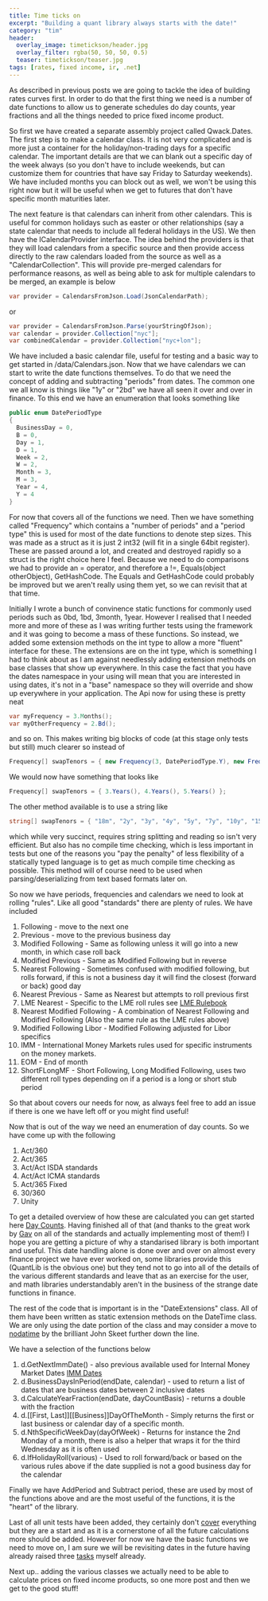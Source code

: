 ```yaml
---
title: Time ticks on
excerpt: "Building a quant library always starts with the date!"
category: "tim"
header:
  overlay_image: timetickson/header.jpg
  overlay_filter: rgba(50, 50, 50, 0.5)
  teaser: timetickson/teaser.jpg
tags: [rates, fixed income, ir, .net]
---
```


As described in previous posts we are going to tackle the idea of building rates curves first.
In order to do that the first thing we need is a number of date functions to allow us to generate
schedules do day counts, year fractions and all the things needed to price fixed income product.

So first we have created a separate assembly project called Qwack.Dates. The first step is to make a calendar
class. It is not very complicated and is more just a container for the holiday/non-trading days for a specific
calendar. The important details are that we can blank out a specific day of the week always (so you don't have to 
include weekends, but can customize them for countries that have say Friday to Saturday weekends). We have included
months you can block out as well, we won't be using this right now but it will be useful when we get to futures that
don't have specific month maturities later.

The next feature is that calendars can inherit from other calendars. This is useful for common holidays such as easter
or other relationships (say a state calendar that needs to include all federal holidays in the US). We then have the 
ICalendarProvider interface. The idea behind the providers is that they will load calendars from a specific source and then
provide access directly to the raw calendars loaded from the source as well as a "CalendarCollection". This will provide pre-merged
calendars for performance reasons, as well as being able to ask for multiple calendars to be merged, an example is below

``` csharp
var provider = CalendarsFromJson.Load(JsonCalendarPath);
```
or

``` csharp
var provider = CalendarsFromJson.Parse(yourStringOfJson);
var calendar = provider.Collection["nyc"];
var combinedCalendar = provider.Collection["nyc+lon"];
```

We have included a basic calendar file, useful for testing and a basic way to get started in /data/Calendars.json.
Now that we have calendars we can start to write the date functions themselves. To do that we need the concept of adding and 
subtracting "periods" from dates. The common one we all know is things like "1y" or "2bd" we have all seen it over and over in finance.
To this end we have an enumeration that looks something like

``` csharp
public enum DatePeriodType
{
  BusinessDay = 0,
  B = 0,
  Day = 1,
  D = 1,
  Week = 2,
  W = 2,
  Month = 3,
  M = 3,
  Year = 4,
  Y = 4
}
```

For now that covers all of the functions we need. Then we have something called "Frequency" which contains a "number of periods" and a "period type"
this is used for most of the date functions to denote step sizes. This was made as a struct as it is just 2 int32 (will fit in a single 64bit register).
These are passed around a lot, and created and destroyed rapidly so a struct is the right choice here I feel. Because we need to do comparisons we had to
provide an = operator, and therefore a !=, Equals(object otherObject), GetHashCode. The Equals and GetHashCode could probably be improved but we aren't really
using them yet, so we can revisit that at that time.

Initially I wrote a bunch of convinence static functions for commonly used periods such as 0bd, 1bd, 3month, 1year. However I realised that I needed
more and more of these as I was writing further tests using the framework and it was going to become a mass of these functions. So instead, we added
some extension methods on the int type to allow a more "fluent" interface for these. The extensions are on the int type, which is something I had to think
about as I am against needlessly adding extension methods on base classes that show up everywhere. In this case the fact that you have the dates namespace
in your using will mean that you are interested in using dates, it's not in a "base" namespace so they will override and show up everywhere in your application.
The Api now for using these is pretty neat

``` csharp
var myFrequency = 3.Months();
var myOtherFrequency = 2.Bd();
```

and so on. This makes writing big blocks of code (at this stage only tests but still) much clearer so instead of
``` csharp
Frequency[] swapTenors = { new Frequency(3, DatePeriodType.Y), new Frequency(4, DatePeriodType.Y), new Frequency(5, DatePeriodType.Y) };
```
We would now have something that looks like
``` csharp
Frequency[] swapTenors = { 3.Years(), 4.Years(), 5.Years() };  
```

The other method available is to use a string like
``` csharp
string[] swapTenors = { "18m", "2y", "3y", "4y", "5y", "7y", "10y", "15y", "20y" };
```
which while very succinct, requires string splitting and reading so isn't very efficient. But also has no compile time checking, which is less important 
in tests but one of the reasons you "pay the penalty" of less flexibility of a statically typed language is to get as much compile time checking as possible.
This method will of course need to be used when parsing/deserializing from text based formats later on.

So now we have periods, frequencies and calendars we need to look at rolling "rules". Like all good "standards" there are plenty of rules. We have included
1. Following - move to the next one
2. Previous - move to the previous business day
3. Modified Following - Same as following unless it will go into a new month, in which case roll back
4. Modified Previous - Same as Modified Following but in reverse
5. Nearest Following - Sometimes confused with modified following, but rolls forward, if this is not a business day it will find the closest (forward or back) good day
6. Nearest Previous - Same as Nearest but attempts to roll previous first
7. LME Nearest - Specific to the LME roll rules see [LME Rulebook](https://www.lme.com/~/media/Files/Regulation/Rulebook/Part%204%20-%20Contract%20regulations.pdf)
8. Nearest Modified Following - A combination of Nearest Following and Modified Following (Also the same rule as the LME rules above)
9. Modified Following Libor - Modified Following adjusted for Libor specifics
10. IMM - International Money Markets rules used for specific instruments on the money markets.
11. EOM - End of month
12. ShortFLongMF - Short Following, Long Modified Following, uses two different roll types depending on if a period is a long or short stub period

So that about covers our needs for now, as always feel free to add an issue if there is one we have left off or you might find useful!

Now that is out of the way we need an enumeration of day counts. So we have come up with the following
1. Act/360
2. Act/365
3. Act/Act ISDA standards
4. Act/Act ICMA standards
5. Act/365 Fixed
6. 30/360 
7. Unity

To get a detailed overview of how these are calculated you can get started here [Day Counts](https://wiki.treasurers.org/wiki/Day_count_conventions). 
Having finished all of that (and thanks to the great work by [Gav](http://cetus.io/gav/) on all of the standards and actually implementing most of them!)
I hope you are getting a picture of why a standarised library is both important and useful. This date handling alone is done over and over on almost every
finance project we have ever worked on, some libraries provide this (QuantLib is the obvious one) but they tend not to go into all of the details of the 
various different standards and leave that as an exercise for the user, and math libraries understandably aren't in the business of the strange date functions
in finance.

The rest of the code that is important is in the "DateExtensions" class. All of them have been written as static extension methods on the DateTime class.
We are only using the date portion of the class and may consider a move to [nodatime](http://nodatime.org/) by the brilliant John Skeet further down the line.

We have a selection of the functions below
1. d.GetNextImmDate() - also previous available used for Internal Money Market Dates [IMM Dates](https://en.wikipedia.org/wiki/IMM_dates)
2. d.BusinessDaysInPeriod(endDate, calendar) - used to return a list of dates that are business dates between 2 inclusive dates
3. d.CalculateYearFraction(endDate, dayCountBasis) - returns a double with the fraction
4. d.[[First, Last]][[Business]]DayOfTheMonth - Simply returns the first or last business or calendar day of a specific month.
5. d.NthSpecificWeekDay(dayOfWeek) - Returns for instance the 2nd Monday of a month, there is also a helper that wraps it for the third Wednesday as it is often used
6. d.IfHolidayRoll(various) - Used to roll forward/back or based on the various rules above if the date supplied is not a good business day for the calendar

Finally we have AddPeriod and Subtract period, these are used by most of the functions above and are the most useful of the functions, it is the "heart" of the library.

Last of all unit tests have been added, they certainly don't [cover](https://coveralls.io/builds/8790953) everything but they are a start and as it is a cornerstone of
all the future calculations more should be added. However for now we have the basic functions we need to move on, I am sure we will be revisiting dates in the future 
having already raised three [tasks](https://github.com/cetusfinance/qwack/labels/DateFunctions) myself already.

Next up.. adding the various classes we actually need to be able to calculate prices on fixed income products, so one more post and then we get to the good stuff!   
 
